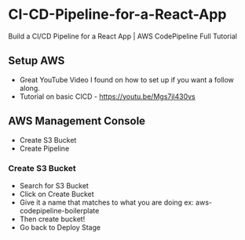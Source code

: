 # CI-CD-Pipeline-for-a-React-App
Build a CI/CD Pipeline for a React App | AWS CodePipeline Full Tutorial

## Setup AWS
  * Great YouTube Video I found on how to set up if you want a follow along.
  * Tutorial on basic CICD - https://youtu.be/Mgs7jl430vs
## AWS Management Console
  * Create S3 Bucket
  * Create Pipeline
### Create S3 Bucket
  * Search for S3 Bucket
  * Click on Create Bucket
  * Give it a name that matches to what you are doing ex: aws-codepipeline-boilerplate
  * Then create bucket!
  * Go back to Deploy Stage





